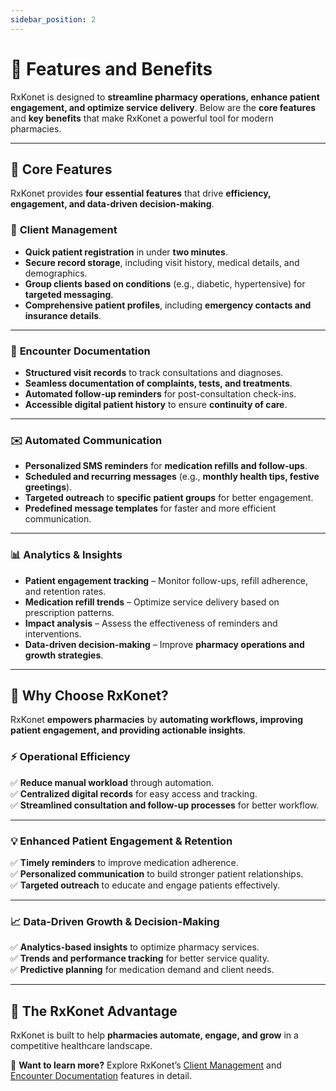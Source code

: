 ```yaml
---
sidebar_position: 2
---
```


# 🚀 Features and Benefits

RxKonet is designed to **streamline pharmacy operations, enhance patient engagement, and optimize service delivery**. Below are the **core features** and **key benefits** that make RxKonet a powerful tool for modern pharmacies.

---

## 🌟 Core Features

RxKonet provides **four essential features** that drive **efficiency, engagement, and data-driven decision-making**.

### 📝 **Client Management**

- **Quick patient registration** in under **two minutes**.
- **Secure record storage**, including visit history, medical details, and demographics.
- **Group clients based on conditions** (e.g., diabetic, hypertensive) for **targeted messaging**.
- **Comprehensive patient profiles**, including **emergency contacts and insurance details**.

---

### 📂 **Encounter Documentation**

- **Structured visit records** to track consultations and diagnoses.
- **Seamless documentation of complaints, tests, and treatments**.
- **Automated follow-up reminders** for post-consultation check-ins.
- **Accessible digital patient history** to ensure **continuity of care**.

---

### ✉️ **Automated Communication**

- **Personalized SMS reminders** for **medication refills and follow-ups**.
- **Scheduled and recurring messages** (e.g., **monthly health tips, festive greetings**).
- **Targeted outreach** to **specific patient groups** for better engagement.
- **Predefined message templates** for faster and more efficient communication.

---

### 📊 **Analytics & Insights**

- **Patient engagement tracking** – Monitor follow-ups, refill adherence, and retention rates.
- **Medication refill trends** – Optimize service delivery based on prescription patterns.
- **Impact analysis** – Assess the effectiveness of reminders and interventions.
- **Data-driven decision-making** – Improve **pharmacy operations and growth strategies**.

---

## 🎯 Why Choose RxKonet?

RxKonet **empowers pharmacies** by **automating workflows, improving patient engagement, and providing actionable insights**.

### ⚡ **Operational Efficiency**

✅ **Reduce manual workload** through automation.  
✅ **Centralized digital records** for easy access and tracking.  
✅ **Streamlined consultation and follow-up processes** for better workflow.

---

### 💡 **Enhanced Patient Engagement & Retention**

✅ **Timely reminders** to improve medication adherence.  
✅ **Personalized communication** to build stronger patient relationships.  
✅ **Targeted outreach** to educate and engage patients effectively.

---

### 📈 **Data-Driven Growth & Decision-Making**

✅ **Analytics-based insights** to optimize pharmacy services.  
✅ **Trends and performance tracking** for better service quality.  
✅ **Predictive planning** for medication demand and client needs.

---

## 🔹 The RxKonet Advantage

RxKonet is built to help **pharmacies automate, engage, and grow** in a competitive healthcare landscape.

🚀 **Want to learn more?** Explore RxKonet’s [Client Management](#) and [Encounter Documentation](#) features in detail.
